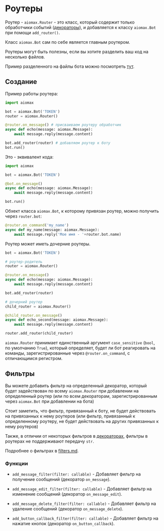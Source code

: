 # Роутеры

Роутер - `aiomax.Router` - это класс, который содержит только обработчики событий ([декораторы](decorators.md)), и добавляется к классу `aiomax.Bot` при помощи `add_router()`.

Класс `aiomax.Bot` сам по себе является главным роутером.

Роутеры могут быть полезны, если вы хотите разделить ваш код на несколько файлов.

Пример разделенного на файлы бота можно посмотреть [тут](examples.md).

## Создание

Пример работы роутера:

```py
import aiomax

bot = aiomax.Bot('TOKEN')
router = aiomax.Router()

@router.on_message() # присваиваем роутеру обработчик
async def echo(message: aiomax.Message):
    await message.reply(message.content)

bot.add_router(router) # добавляем роутер к боту
bot.run()
```

Это - эквивалент кода:

```py
import aiomax

bot = aiomax.Bot('TOKEN')

@bot.on_message()
async def echo(message: aiomax.Message):
    await message.reply(message.content)

bot.run()
```

Обхект класса `aiomax.Bot`, к которому привязан роутер, можно получить через `router.bot`:

```py
@router.on_command('my_name')
async def my_name(message: aiomax.Message):
    await message.reply('Мое имя - '+router.bot.name)
```

Роутер может иметь дочерние роутеры.

```py
bot = aiomax.Bot('TOKEN')

# роутер-родитель
router = aiomax.Router()

@router.on_message()
async def echo(message: aiomax.Message):
    await message.reply(message.content)

bot.add_router(router)

# дочерний роутер
child_router = aiomax.Router()

@child_router.on_message()
async def echo_second(message: aiomax.Message):
    await message.reply(message.content)

router.add_router(child_router)
```

`aiomax.Router` принимает единственный аргумент `case_sensitive` (`bool`, по умолчанию `True`), который определяет, будет ли бот реагировать на команды, зарегистрированные через `@router.on_command`, с отличающимся регистром.

## Фильтры

Вы можете добавить фильтр на определенный декоратор, который будет задействован по всему `aiomax.Router` при добавлении на определенный роутер (или по всем декораторам, зарегистрированным через `aiomax.Bot` при добавлении на бота)

Стоит заметить, что фильтр, привязанный к боту, не будет действовать на привязанных к нему роутеров (или фильтр, привязанный к определенному роутеру, не будет действовать на других привязанных к нему роутеров)

Также, в отличии от некоторых фильтров в [декораторах](decorators.md), фильтры в роутерах не поддерживают передачу `str`.

Подробнее о фильтрах в [filters.md](filters.md).

### Функции

- `add_message_filter(filter: callable)` - Добавляет фильтр на получение сообщений (декоратор `on_message`).

- `add_message_edit_filter(filter: callable)` - Добавляет фильтр на изменение сообщений (декоратор `on_message_edit`).

- `add_message_delete_filter(filter: callable)` - Добавляет фильтр на удаление сообщений (декоратор `on_message_delete`).

- `add_button_callback_filter(filter: callable)` - Добавляет фильтр на нажатие кнопок (декоратор `on_button_callback`).
